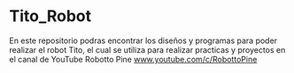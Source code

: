 # Tito_Robot
En este repositorio podras encontrar los diseños  y programas para poder realizar el robot Tito, el cual se utiliza para realizar practicas y proyectos en el canal de YouTube Robotto Pine
www.youtube.com/c/RobottoPine
